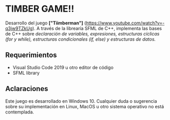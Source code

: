 # TIMBER GAME!! 

Desarrollo del juego **["Tiimberman"]** (https://www.youtube.com/watch?v=-q3jw9TZkUg). A través de la librearía SFML de C++, implementa las bases de C++ sobre *declaración de variables, expresiones, estructuras cíclicas (for y while), estructuras condicionales (if, else) y estructuras de datos.*  

## Requerimientos 

- Visual Studio Code 2019 u otro editor de código
- SFML library  

## Aclaraciones

Este juego es desarrollado en Windows 10. Cualquier duda o sugerencia sobre su implementación en Linux, MacOS u otro sistema operativo no está contemplada.
